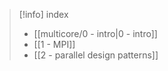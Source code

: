  >[!info] index
 >- [[multicore/0 - intro|0 - intro]]
 >- [[1 - MPI]]
 >- [[2 - parallel design patterns]]
 
